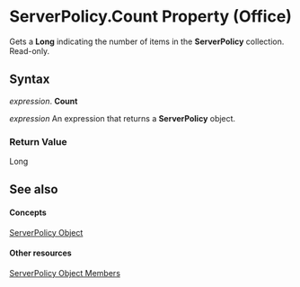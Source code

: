 
# ServerPolicy.Count Property (Office)

Gets a  **Long** indicating the number of items in the **ServerPolicy** collection. Read-only.


## Syntax

 _expression_. **Count**

 _expression_ An expression that returns a **ServerPolicy** object.


### Return Value

Long


## See also


#### Concepts


[ServerPolicy Object](ce2a63d2-5deb-b94b-45d7-ed84e9be7deb.md)
#### Other resources


[ServerPolicy Object Members](ed14d9a8-6159-f175-9078-181331ebfb03.md)
